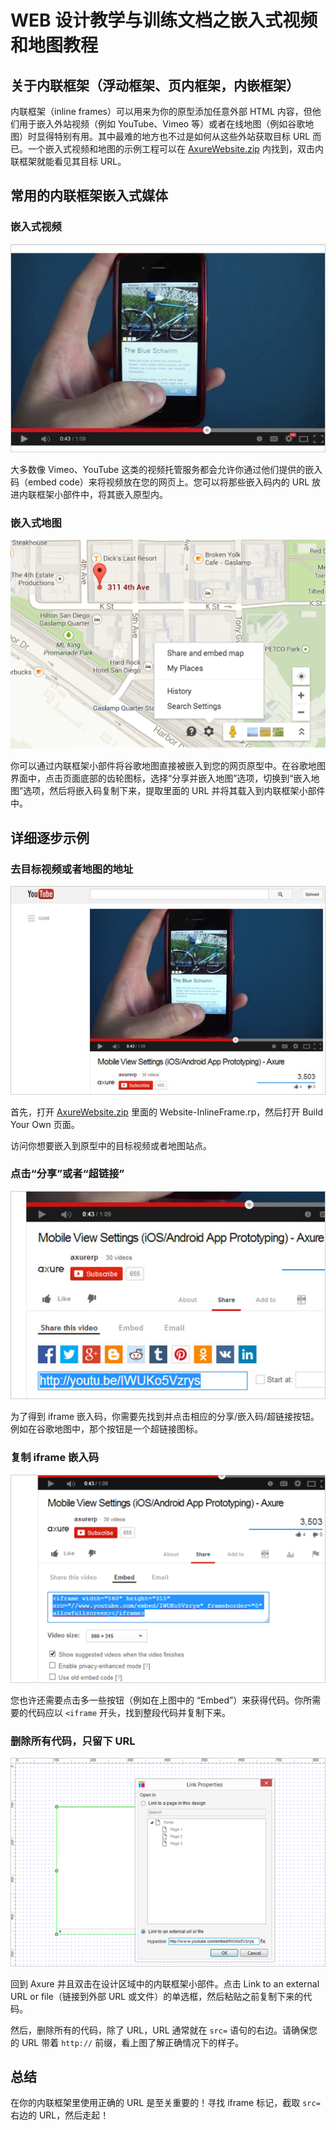 # WEB 设计教学与训练文档之嵌入式视频和地图教程

## 关于内联框架（浮动框架、页内框架，内嵌框架）

内联框架（inline frames）可以用来为你的原型添加任意外部 HTML 内容，但他们用于嵌入外站视频（例如 YouTube、Vimeo 等）或者在线地图（例如谷歌地图）时显得特别有用。其中最难的地方也不过是如何从这些外站获取目标 URL 而已。一个嵌入式视频和地图的示例工程可以在 [AxureWebsite.zip](downloads/AxureWebsite.zip) 内找到，双击内联框架就能看见其目标 URL。

## 常用的内联框架嵌入式媒体

### 嵌入式视频

![](images/web-design-tutorials-embed-video-and-maps-1.png)

大多数像 Vimeo、YouTube 这类的视频托管服务都会允许你通过他们提供的嵌入码（embed code）来将视频放在您的网页上。您可以将那些嵌入码内的 URL 放进内联框架小部件中，将其嵌入原型内。

### 嵌入式地图

![](images/web-design-tutorials-embed-video-and-maps-2.png)

你可以通过内联框架小部件将谷歌地图直接被嵌入到您的网页原型中。在谷歌地图界面中，点击页面底部的齿轮图标，选择“分享并嵌入地图”选项，切换到“嵌入地图”选项，然后将嵌入码复制下来，提取里面的 URL 并将其载入到内联框架小部件中。

## 详细逐步示例

### 去目标视频或者地图的地址

![](images/web-design-tutorials-embed-video-and-maps-3.png)

首先，打开 [AxureWebsite.zip](downloads/AxureWebsite.zip) 里面的 Website-InlineFrame.rp，然后打开 Build Your Own 页面。

访问你想要嵌入到原型中的目标视频或者地图站点。

### 点击“分享”或者“超链接”

![](images/web-design-tutorials-embed-video-and-maps-4.png)

为了得到 iframe 嵌入码，你需要先找到并点击相应的分享/嵌入码/超链接按钮。例如在谷歌地图中，那个按钮是一个超链接图标。

### 复制 iframe 嵌入码

![](images/web-design-tutorials-embed-video-and-maps-5.png)

您也许还需要点击多一些按钮（例如在上图中的 “Embed”）来获得代码。你所需要的代码应以 `<iframe` 开头，找到整段代码并复制下来。

### 删除所有代码，只留下 URL

![](images/web-design-tutorials-embed-video-and-maps-6.png)

回到 Axure 并且双击在设计区域中的内联框架小部件。点击 Link to an external URL or file（链接到外部 URL 或文件）的单选框，然后粘贴之前复制下来的代码。

然后，删除所有的代码，除了 URL，URL 通常就在 `src=` 语句的右边。请确保您的 URL 带着 `http://` 前缀，看上图了解正确情况下的样子。

## 总结
在你的内联框架里使用正确的 URL 是至关重要的！寻找 iframe 标记，截取 `src=` 右边的 URL，然后走起！